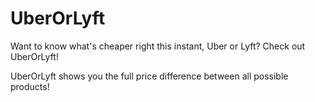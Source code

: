 # UberOrLyft


Want to know what's cheaper right this instant, Uber or Lyft? Check out UberOrLyft!

UberOrLyft shows you the full price difference between all possible products!


<img src='http://i.imgur.com/JG4DSSh.png' title='UberOrLyft' width='' alt='' />